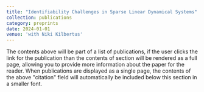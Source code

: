 ```yaml
---
title: "Identifiability Challenges in Sparse Linear Dynamical Systems"
collection: publications
category: preprints
date: 2024-01-01
venue: 'with Niki Kilbertus'
---
```


The contents above will be part of a list of publications, if the user clicks the link for the publication than the contents of section will be rendered as a full page, allowing you to provide more information about the paper for the reader. When publications are displayed as a single page, the contents of the above "citation" field will automatically be included below this section in a smaller font.

